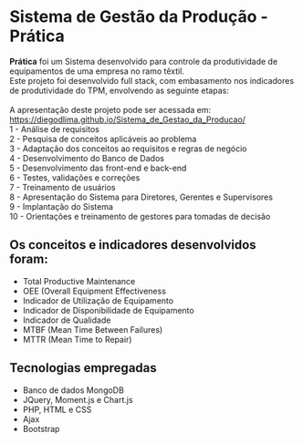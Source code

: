 # Sistema de Gestão da Produção - Prática
<b>Prática</b> foi um Sistema desenvolvido para controle da produtividade de equipamentos de uma empresa no ramo têxtil.<br />
Este projeto foi desenvolvido full stack, com embasamento nos indicadores de produtividade do TPM, envolvendo as seguinte etapas:<br /><br />
A apresentação deste projeto pode ser acessada em: https://diegodlima.github.io/Sistema_de_Gestao_da_Producao/
<br />
1 - Análise de requisitos<br />
2 - Pesquisa de conceitos aplicáveis ao problema<br />
3 - Adaptação dos conceitos ao requisitos e regras de negócio<br />
4 - Desenvolvimento do Banco de Dados<br />
5 - Desenvolvimento das front-end e back-end<br />
6 - Testes, validações e correções<br />
7 - Treinamento de usuários<br />
8 - Apresentação do Sistema para Diretores, Gerentes e Supervisores<br />
9 - Implantação do Sistema<br />
10 - Orientações e treinamento de gestores para tomadas de decisão<br />

## Os conceitos e indicadores desenvolvidos foram:
- Total Productive Maintenance
- OEE (Overall Equipment Effectiveness
- Indicador de Utilização de Equipamento
- Indicador de Disponibilidade de Equipamento
- Indicador de Qualidade
- MTBF (Mean Time Between Failures)
- MTTR (Mean Time to Repair)

## Tecnologias empregadas
- Banco de dados MongoDB
- JQuery, Moment.js e Chart.js
- PHP, HTML e CSS
- Ajax
- Bootstrap
